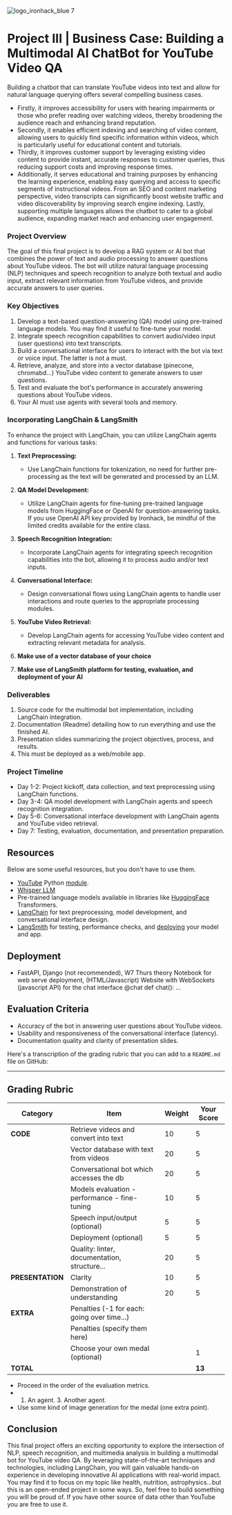![logo_ironhack_blue 7](https://user-images.githubusercontent.com/23629340/40541063-a07a0a8a-601a-11e8-91b5-2f13e4e6b441.png)

# Project III | Business Case: Building a Multimodal AI ChatBot for YouTube Video QA

Building a chatbot that can translate YouTube videos into text and allow for natural language querying offers several compelling business cases.

- Firstly, it improves accessibility for users with hearing impairments or those who prefer reading over watching videos, thereby broadening the audience reach and enhancing brand reputation.
- Secondly, it enables efficient indexing and searching of video content, allowing users to quickly find specific information within videos, which is particularly useful for educational content and tutorials.
- Thirdly, it improves customer support by leveraging existing video content to provide instant, accurate responses to customer queries, thus reducing support costs and improving response times.
- Additionally, it serves educational and training purposes by enhancing the learning experience, enabling easy querying and access to specific segments of instructional videos. From an SEO and content marketing perspective, video transcripts can significantly boost website traffic and video discoverability by improving search engine indexing. Lastly, supporting multiple languages allows the chatbot to cater to a global audience, expanding market reach and enhancing user engagement.

### Project Overview

The goal of this final project is to develop a RAG system or AI bot that combines the power of text and audio processing to answer questions about YouTube videos. The bot will utilize natural language processing (NLP) techniques and speech recognition to analyze both textual and audio input, extract relevant information from YouTube videos, and provide accurate answers to user queries.

### Key Objectives

1. Develop a text-based question-answering (QA) model using pre-trained language models. You may find it useful to fine-tune your model.
2. Integrate speech recognition capabilities to convert audio/video input (user questions) into text transcripts.
3. Build a conversational interface for users to interact with the bot via text or voice input. The latter is not a must.
4. Retrieve, analyze, and store into a vector database (pinecone, chromabd...) YouTube video content to generate answers to user questions.
5. Test and evaluate the bot's performance in accurately answering questions about YouTube videos.
6. Your AI must use agents with several tools and memory.

### Incorporating LangChain & LangSmith

To enhance the project with LangChain, you can utilize LangChain agents and functions for various tasks:

1. **Text Preprocessing:**
   - Use LangChain functions for tokenization, no need for further pre-processing as the text will be generated and processed by an LLM.

2. **QA Model Development:**
   - Utilize LangChain agents for fine-tuning pre-trained language models from HuggingFace or OpenAI for question-answering tasks. If you use OpenAI API key provided by Ironhack, be mindful of the limited credits available for the entire class.

3. **Speech Recognition Integration:**
   - Incorporate LangChain agents for integrating speech recognition capabilities into the bot, allowing it to process audio and/or text inputs.

4. **Conversational Interface:**
   - Design conversational flows using LangChain agents to handle user interactions and route queries to the appropriate processing modules.

5. **YouTube Video Retrieval:**
   - Develop LangChain agents for accessing YouTube video content and extracting relevant metadata for analysis.

6. **Make use of a vector database of your choice**

7. **Make use of LangSmith platform for testing, evaluation, and deployment of your AI**

### Deliverables

1. Source code for the multimodal bot implementation, including LangChain integration.
2. Documentation (Readme) detailing how to run everything and use the finished AI.
3. Presentation slides summarizing the project objectives, process, and results.
4. This must be deployed as a web/mobile app.

### Project Timeline

- Day 1-2: Project kickoff, data collection, and text preprocessing using LangChain functions.
- Day 3-4: QA model development with LangChain agents and speech recognition integration.
- Day 5-6: Conversational interface development with LangChain agents and YouTube video retrieval.
- Day 7: Testing, evaluation, documentation, and presentation preparation.

## Resources

Below are some useful resources, but you don't have to use them.

- [YouTube](https://pypi.org/project/youtube-transcript-api/) Python [module](https://pypi.org/project/yt-dlp/2021.3.7/).
- [Whisper LLM](https://huggingface.co/openai/whisper-large-v3)
- Pre-trained language models available in libraries like [HuggingFace](https://huggingface.co/) Transformers.
- [LangChain](https://python.langchain.com/v0.1/docs/get_started/quickstart/) for text preprocessing, model development, and conversational interface design.
- [LangSmith](https://www.langchain.com/langsmith) for testing, performance checks, and [deploying](https://langchain-ai.github.io/langgraph/cloud/quick_start/#test-the-graph-build-locally) your model and app.

## Deployment
- FastAPI, Django (not recommended), W7 Thurs theory Notebook for web serve deployment, (HTML/Javascript) Website with WebSockets (javascript API) for the chat interface
@chat
def chat():
...

## Evaluation Criteria

- Accuracy of the bot in answering user questions about YouTube videos.
- Usability and responsiveness of the conversational interface (latency).
- Documentation quality and clarity of presentation slides.

Here's a transcription of the grading rubric that you can add to a `README.md` file on GitHub:

---

## Grading Rubric

| Category                 | Item                                         | Weight | Your Score |
|--------------------------|----------------------------------------------|--------|------------|
| **CODE**                 | Retrieve videos and convert into text        | 10     | 5          |
|                          | Vector database with text from videos        | 20     | 5          |
|                          | Conversational bot which accesses the db     | 20     | 5          |
|                          | Models evaluation - performance - fine-tuning | 10     | 5          |
|                          | Speech input/output (optional)               | 5      | 5          |
|                          | Deployment (optional)                        | 5      | 5          |
|                          | Quality: linter, documentation, structure... | 20     | 5          |
| **PRESENTATION**         | Clarity                                      | 10     | 5          |
|                          | Demonstration of understanding               | 20     | 5          |
| **EXTRA**                | Penalties (-1 for each: going over time...)  |        |            |
|                          | Penalties (specify them here)                |        |            |
|                          | Choose your own medal (optional)             |        | 1          |
| **TOTAL**                |                                              |        | **13**     |


- Proceed in the order of the evaluation metrics.
- 1. An agent. 3. Another agent.
- Use some kind of image generation for the medal (one extra point).

## Conclusion

This final project offers an exciting opportunity to explore the intersection of NLP, speech recognition, and multimedia analysis in building a multimodal bot for YouTube video QA. By leveraging state-of-the-art techniques and technologies, including LangChain, you will gain valuable hands-on experience in developing innovative AI applications with real-world impact. You may find it to focus on my topic like health, nutrition, astrophysics...but this is an open-ended project in some ways. So, feel free to build something you will be proud of. If you have other source of data other than YouTube you are free to use it.
